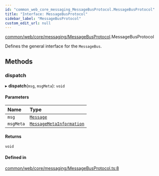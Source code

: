 ```yaml
---
id: "common_web_core_messaging_MessageBusProtocol.MessageBusProtocol"
title: "Interface: MessageBusProtocol"
sidebar_label: "MessageBusProtocol"
custom_edit_url: null
---
```


[common/web/core/messaging/MessageBusProtocol](../modules/common_web_core_messaging_MessageBusProtocol.md).MessageBusProtocol

Defines the general interface for the ``MessageBus``.

## Methods

### dispatch

▸ **dispatch**(`msg`, `msgMeta`): `void`

#### Parameters

| Name | Type |
| :------ | :------ |
| `msg` | [`Message`](../classes/common_web_core_messaging_Message.Message.md) |
| `msgMeta` | [`MessageMetaInformation`](../classes/common_web_core_messaging_meta_MessageMetaInformation.MessageMetaInformation.md) |

#### Returns

`void`

#### Defined in

[common/web/core/messaging/MessageBusProtocol.ts:8](https://github.com/Soroush9978/rds-ng/blob/165bdc6/src/common/web/core/messaging/MessageBusProtocol.ts#L8)
